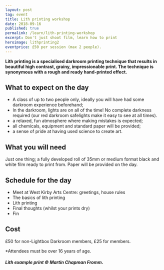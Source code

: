 ```yaml
---
layout: post
tag: event
title: Lith printing workshop
date: 2018-09-16
published: true
permalink: /learn/lith-printing-workshop
excerpt: Don't just shoot film, learn how to print
heroimage: lithprinting2
eventprice: £50 per session (max 2 people).
---
```


**Lith printing is a specialised darkroom printing technique that results in beautiful high contrast, grainy, impressionable print. The technique is synonymous with a rough and ready hand-printed effect.**


## What to expect on the day
- A class of up to two people only, ideally you will have had some darkroom experience beforehand;
- In the darkroom, lights are on all of the time! No complete darkness required (our red darkroom safelights make it easy to see at all times).
- a relaxed, fun atmosphere where making mistakes is expected;
- all chemicals, equipment and standard paper will be provided;
- a sense of pride at having used science to create art.

## What you will need

Just one thing; a fully developed roll of 35mm or medium format black and white film ready to print from. Paper will be provided on the day.

## Schedule for the day

* Meet at West Kirby Arts Centre: greetings, house rules
* The basics of lith printing
* Lith printing
* Final thoughts (whilst your prints dry)
* Fin

## Cost

£50 for non-Lightbox Darkroom members, £25 for members.

*Attendees must be over 16 years of age.

##### Lith example print © Martin Chapman Fromm.

